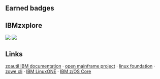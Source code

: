 <h2>Earned badges</h2> 
<h2>IBMzxplore</h2>
<div>
<img src='https://images.credly.com/size/340x340/images/b3a7f4b7-54b0-4457-98cc-334a3cc672b9/image.png'>
<img src='https://images.credly.com/size/340x340/images/c8f58c5c-e4dc-4d80-9b5d-3ae174cbab72/image.png'>
</div>
<h2>Links</h2>
<a href="https://www.ibm.com/docs/en/zoau/1.0.x?topic=SSKFYE_1.0.3/python_doc_zoautil/index.html" target=blank>zoautil IBM documentation</a> &middot;
<a href="https://www.openmainframeproject.org/" target=blank>open mainframe project</a> &middot;
<a href="https://www.linuxfoundation.org/" target=blank>linux foundation</a> &middot;
<a href="https://docs.zowe.org/stable/web_help/index.html?p=zowe_zos-files" target=blank>zowe cli</a> &middot;
<a href="https://developer.ibm.com/articles/get-started-with-ibm-linuxone/" target=blank>IBM LinuxONE</a> &middot;
<a href="https://ibm.github.io/z_ansible_collections_doc/ibm_zos_core/docs/ansible_content.html" target=blank>IBM z/OS Core</a>


